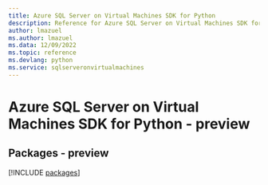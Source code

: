 ```yaml
---
title: Azure SQL Server on Virtual Machines SDK for Python
description: Reference for Azure SQL Server on Virtual Machines SDK for Python
author: lmazuel
ms.author: lmazuel
ms.data: 12/09/2022
ms.topic: reference
ms.devlang: python
ms.service: sqlserveronvirtualmachines
---
```

# Azure SQL Server on Virtual Machines SDK for Python - preview
## Packages - preview
[!INCLUDE [packages](sql-server-on-virtual-machines-index.md)]